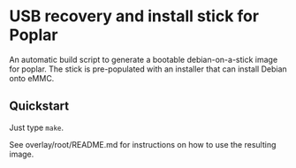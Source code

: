 USB recovery and install stick for Poplar
=========================================

An automatic build script to generate a bootable debian-on-a-stick
image for poplar. The stick is pre-populated with an installer
that can install Debian onto eMMC.

Quickstart
----------

Just type `make`.

See overlay/root/README.md for instructions on how to use the resulting
image.
